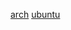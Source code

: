 [arch](https://github.com/xackery/linux-notes/wiki/arch)
[ubuntu](https://github.com/xackery/linux-notes/wiki/ubuntu)
